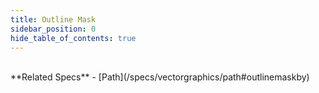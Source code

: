 ```yaml
---
title: Outline Mask
sidebar_position: 0
hide_table_of_contents: true
---
```


<DarumaPlayer src='https://raw.githubusercontent.com/verygoodgraphics/resource/main/feature/mask__daruma/mask__outline_mask.daruma' />

<br />
**Related Specs**
- [Path](/specs/vectorgraphics/path#outlinemaskby)
